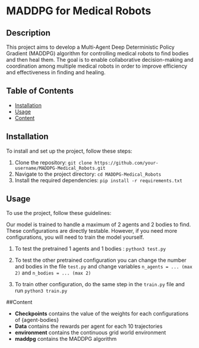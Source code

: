 # MADDPG for Medical Robots

## Description

This project aims to develop a Multi-Agent Deep Deterministic Policy Gradient (MADDPG) algorithm for controlling medical robots to find bodies and then heal them. The goal is to enable collaborative decision-making and coordination among multiple medical robots in order to improve efficiency and effectiveness in finding and healing.

## Table of Contents

- [Installation](#installation)
- [Usage](#usage)
- [Content](#content)

## Installation

To install and set up the project, follow these steps:

1. Clone the repository: `git clone https://github.com/your-username/MADDPG-Medical_Robots.git`
2. Navigate to the project directory: `cd MADDPG-Medical_Robots`
3. Install the required dependencies: `pip install -r requirements.txt`

## Usage

To use the project, follow these guidelines:

Our model is trained to handle a maximum of 2 agents and 2 bodies to find. These configurations are directly testable. However, if you need more configurations, you will need to train the model yourself.

1. To test the pretrained 1 agents and 1 bodies : `python3 test.py`
2. To test the other pretrained configuration you can change the number and bodies in the file `test.py` and change variables `n_agents = ... (max 2)` and `n_bodies = ... (max 2)`

3. To train other configuration, do the same step in the `train.py` file and run `python3 train.py`

##Content

- **Checkpoints** contains the value of the weights for each configurations of {agent-bodies}
- **Data** contains the rewards per agent for each 10 trajectories
- **environment** contains the continuous grid world environment
- **maddpg** contains the MADDPG algorithm  
